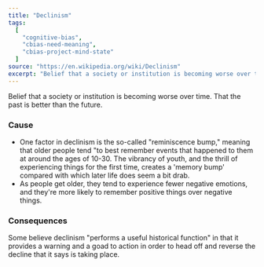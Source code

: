 ```yaml
---
title: "Declinism"
tags:
  [
    "cognitive-bias",
    "cbias-need-meaning",
    "cbias-project-mind-state"
  ]
source: "https://en.wikipedia.org/wiki/Declinism"
excerpt: "Belief that a society or institution is becoming worse over time."
---
```


Belief that a society or institution is becoming worse over time. That the past is better than the future.

### Cause

- One factor in declinism is the so-called "reminiscence bump," meaning that older people tend "to best remember events that happened to them at around the ages of 10-30. The vibrancy of youth, and the thrill of experiencing things for the first time, creates a 'memory bump' compared with which later life does seem a bit drab.
- As people get older, they tend to experience fewer negative emotions, and they're more likely to remember positive things over negative things.

### Consequences

Some believe declinism "performs a useful historical function" in that it provides a warning and a goad to action in order to head off and reverse the decline that it says is taking place.


